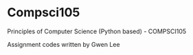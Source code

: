 # Compsci105
 Principles of Computer Science (Python based) - COMPSCI105
 
 Assignment codes written by Gwen Lee
 
